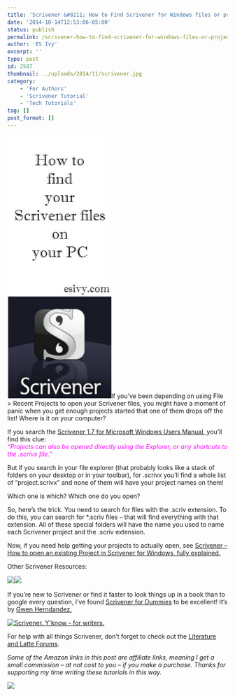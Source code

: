 ```yaml
---
title: 'Scrivener &#8211; How to Find Scrivener for Windows files or projects on your computer'
date: '2014-10-14T12:53:06-05:00'
status: publish
permalink: /scrivener-how-to-find-scrivener-for-windows-files-or-projects
author: 'ES Ivy'
excerpt: ''
type: post
id: 2507
thumbnail: ../uploads/2014/11/scrivener.jpg
category:
    - 'For Authors'
    - 'Scrivener Tutorial'
    - 'Tech Tutorials'
tag: []
post_format: []
---
```

[![find scrivener files on your computer](../uploads/2014/10/scriv-find-files-238x602.jpg)](http://192.168.1.34:4945/wp-content/uploads/2014/10/scriv-find-files-238x602.jpg)If you’ve been depending on using File &gt; Recent Projects to open your Scrivener files, you might have a moment of panic when you get enough projects started that one of them drops off the list! Where is it on your computer?

If you search the [Scrivener 1.7 for Microsoft Windows Users Manual, ](http://www.literatureandlatte.com/documentation/scrivener-manual-win-a4.pdf "Scrivener for Microsoft Windows Users Manual")you’ll find this clue:  
<span style="color: #ff00ff;">*“Projects can also be opened directly using the Explorer, or any shortcuts to the .scrivx file.”*</span>

But if you search in your file explorer (that probably looks like a stack of folders on your desktop or in your toolbar), for .scrivx you’ll find a whole list of “project.scrivx” and none of them will have your project names on them!

Which one is which? Which one do you open?

So, here’s the trick. You need to search for files with the .scriv extension. To do this, you can search for \*.scriv files – that will find everything with that extension. All of these special folders will have the name you used to name each Scrivener project and the .scriv extension.

Now, if you need help getting your projects to actually open, see [Scrivener – How to open an existing Project in Scrivener for Windows, fully explained.](http://192.168.1.34:4945/?p=2416)

Other Scrivener Resources:

[![](http://ws-na.amazon-adsystem.com/widgets/q?_encoding=UTF8&ASIN=1118312473&Format=_SL250_&ID=AsinImage&MarketPlace=US&ServiceVersion=20070822&WS=1&tag=esiv-20)](http://www.amazon.com/gp/product/1118312473/ref=as_li_tl?ie=UTF8&camp=1789&creative=9325&creativeASIN=1118312473&linkCode=as2&tag=esiv-20&linkId=ALNU4OC3TVIW3DUO)![](http://ir-na.amazon-adsystem.com/e/ir?t=esiv-20&l=as2&o=1&a=1118312473)

If you’re new to Scrivener or find it faster to look things up in a book than to google every question, I’ve found [Scrivener for Dummies](http://www.amazon.com/gp/product/1118312473/ref=as_li_tl?ie=UTF8&camp=1789&creative=9325&creativeASIN=1118312473&linkCode=as2&tag=esiv-20&linkId=ALNU4OC3TVIW3DUO) to be excellent! It’s by [Gwen Herndandez.](http://gwenhernandez.com/)

[![Scrivener. Y'know - for writers.](http://www.literatureandlatte.com/share_scrivener/ForWriters.png)](http://www.literatureandlatte.com/scrivener.php)

For help with all things Scrivener, don’t forget to check out the [Literature and Latte Forums](http://www.literatureandlatte.com/forum/viewforum.php?f=29).

*Some of the Amazon links in this post are affiliate links, meaning I get a small commission – at not cost to you – if you make a purchase. Thanks for supporting my time writing these tutorials in this way.*

[![](http://ws-na.amazon-adsystem.com/widgets/q?_encoding=UTF8&ASIN=B0079KJB54&Format=_SL250_&ID=AsinImage&MarketPlace=US&ServiceVersion=20070822&WS=1&tag=esiv-20)](http://www.amazon.com/gp/product/B0079KJB54/ref=as_li_tl?ie=UTF8&camp=1789&creative=9325&creativeASIN=B0079KJB54&linkCode=as2&tag=esiv-20&linkId=ZEGH5JY5M2H6PHYV)